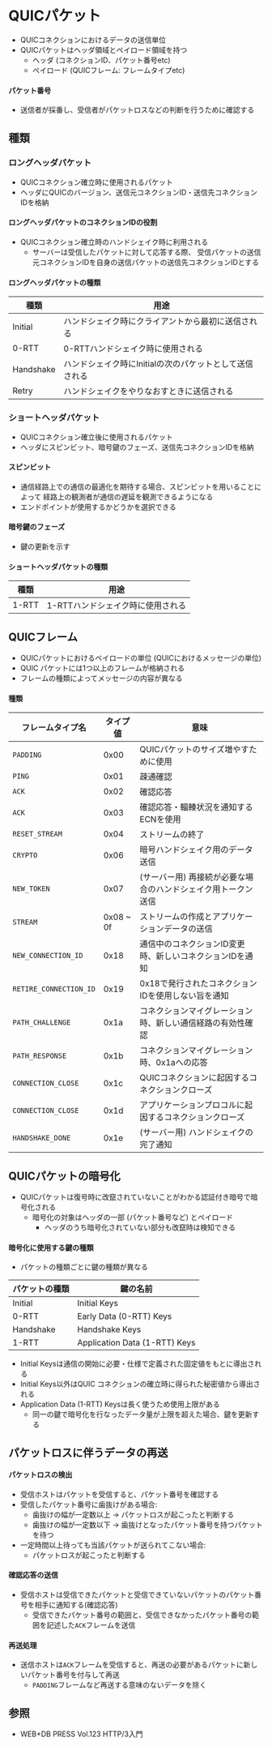 # QUICパケット
- QUICコネクションにおけるデータの送信単位
- QUICパケットはヘッダ領域とペイロード領域を持つ
  - ヘッダ (コネクションID、パケット番号etc)
  - ペイロード (QUICフレーム: フレームタイプetc)

#### パケット番号
- 送信者が採番し、受信者がパケットロスなどの判断を行うために確認する

## 種類
### ロングヘッダパケット
- QUICコネクション確立時に使用されるパケット
- ヘッダにQUICのバージョン、送信元コネクションID・送信先コネクションIDを格納

#### ロングヘッダパケットのコネクションIDの役割
- QUICコネクション確立時のハンドシェイク時に利用される
  - サーバーは受信したパケットに対して応答する際、
    受信パケットの送信元コネクションIDを自身の送信パケットの送信先コネクションIDとする

#### ロングヘッダパケットの種類

| 種類      | 用途                                                    |
| -         | -                                                       |
| Initial   | ハンドシェイク時にクライアントから最初に送信される      |
| 0-RTT     | 0-RTTハンドシェイク時に使用される                       |
| Handshake | ハンドシェイク時にInitialの次のパケットとして送信される |
| Retry     | ハンドシェイクをやりなおすときに送信される              |

### ショートヘッダパケット
- QUICコネクション確立後に使用されるパケット
- ヘッダにスピンビット、暗号鍵のフェーズ、送信先コネクションIDを格納

#### スピンビット
- 通信経路上での通信の最適化を期待する場合、スピンビットを用いることによって
  経路上の観測者が通信の遅延を観測できるようになる
- エンドポイントが使用するかどうかを選択できる

#### 暗号鍵のフェーズ
- 鍵の更新を示す

#### ショートヘッダパケットの種類

| 種類      | 用途                                                    |
| -         | -                                                       |
| 1-RTT     | 1-RTTハンドシェイク時に使用される                       |

## QUICフレーム
- QUICパケットにおけるペイロードの単位 (QUICにおけるメッセージの単位)
- QUIC パケットには1つ以上のフレームが格納される
- フレームの種類によってメッセージの内容が異なる

#### 種類

| フレームタイプ名       | タイプ値  | 意味                                                          |
| -                      | -         | -                                                             |
| `PADDING`              | 0x00      | QUICパケットのサイズ増やすために使用                          |
| `PING`                 | 0x01      | 疎通確認                                                      |
| `ACK`                  | 0x02      | 確認応答                                                      |
| `ACK`                  | 0x03      | 確認応答・輻輳状況を通知するECNを使用                         |
| `RESET_STREAM`         | 0x04      | ストリームの終了                                              |
| `CRYPTO`               | 0x06      | 暗号ハンドシェイク用のデータ送信                              |
| `NEW_TOKEN`            | 0x07      | (サーバー用) 再接続が必要な場合のハンドシェイク用トークン送信 |
| `STREAM`               | 0x08 ~ 0f | ストリームの作成とアプリケーションデータの送信                |
| `NEW_CONNECTION_ID`    | 0x18      | 通信中のコネクションID変更時、新しいコネクションIDを通知      |
| `RETIRE_CONNECTION_ID` | 0x19      | 0x18で発行されたコネクションIDを使用しない旨を通知            |
| `PATH_CHALLENGE`       | 0x1a      | コネクションマイグレーション時、新しい通信経路の有効性確認    |
| `PATH_RESPONSE`        | 0x1b      | コネクションマイグレーション時、0x1aへの応答                  |
| `CONNECTION_CLOSE`     | 0x1c      | QUICコネクションに起因するコネクションクローズ                |
| `CONNECTION_CLOSE`     | 0x1d      | アプリケーションプロコルに起因するコネクションクローズ        |
| `HANDSHAKE_DONE`       | 0x1e      | (サーバー用) ハンドシェイクの完了通知                         |

## QUICパケットの暗号化
- QUICパケットは復号時に改竄されていないことがわかる認証付き暗号で暗号化される
  - 暗号化の対象はヘッダの一部 (パケット番号など) とペイロード
    - ヘッダのうち暗号化されていない部分も改竄時は検知できる

#### 暗号化に使用する鍵の種類
- パケットの種類ごとに鍵の種類が異なる

| パケットの種類 | 鍵の名前                      |
| -              | -                             |
| Initial        | Initial Keys                  |
| 0-RTT          | Early Data (0-RTT) Keys       |
| Handshake      | Handshake Keys                |
| 1-RTT          | Application Data (1-RTT) Keys |

- Initial Keysは通信の開始に必要・仕様で定義された固定値をもとに導出される
- Initial Keys以外はQUIC コネクションの確立時に得られた秘密値から導出される
- Application Data (1-RTT) Keysは長く使うため使用上限がある
  - 同一の鍵で暗号化を行なったデータ量が上限を超えた場合、鍵を更新する

## パケットロスに伴うデータの再送
#### パケットロスの検出
- 受信ホストはパケットを受信すると、パケット番号を確認する
- 受信したパケット番号に歯抜けがある場合:
  - 歯抜けの幅が一定数以上 -> パケットロスが起こったと判断する
  - 歯抜けの幅が一定数以下 -> 歯抜けとなったパケット番号を持つパケットを待つ
- 一定時間以上待っても当該パケットが送られてこない場合:
  - パケットロスが起こったと判断する

#### 確認応答の送信
- 受信ホストは受信できたパケットと受信できていないパケットのパケット番号を相手に通知する(確認応答)
  - 受信できたパケット番号の範囲と、受信できなかったパケット番号の範囲を記述した`ACK`フレームを送信

#### 再送処理
- 送信ホストは`ACK`フレームを受信すると、再送の必要があるパケットに新しいパケット番号を付与して再送
  - `PADDING`フレームなど再送する意味のないデータを除く

## 参照
- WEB+DB PRESS Vol.123 HTTP/3入門
